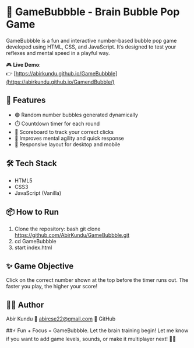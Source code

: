 # 🧠 GameBubbble - Brain Bubble Pop Game

GameBubbble is a fun and interactive number-based bubble pop game developed using HTML, CSS, and JavaScript. It’s designed to test your reflexes and mental speed in a playful way.

🎮 **Live Demo**:  
👉 [https://abirkundu.github.io/GameBubbble](https://abirkundu.github.io/GamendBubble/)

## 🚀 Features

- 🟢 Random number bubbles generated dynamically
- ⏱️ Countdown timer for each round
- 🔢 Scoreboard to track your correct clicks
- 🧠 Improves mental agility and quick response
- 📱 Responsive layout for desktop and mobile

## 🛠️ Tech Stack

- HTML5  
- CSS3  
- JavaScript (Vanilla)

## 📦 How to Run

1. Clone the repository:
   bash
   git clone https://github.com/AbirKundu/GameBubbble.git
2. cd GameBubbble
3. start index.html

## ✨ Game Objective
Click on the correct number shown at the top before the timer runs out. The faster you play, the higher your score!

## 👨‍💻 Author
Abir Kundu
📧 abircse22@gmail.com
🔗 GitHub

##⚡ Fun + Focus = GameBubbble. Let the brain training begin!
Let me know if you want to add game levels, sounds, or make it multiplayer next! 🎯🔥






